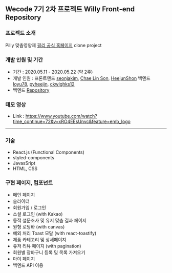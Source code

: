 ## Wecode 7기 2차 프로젝트 Willy Front-end Repository
### 프로젝트 소개
Pilly 맞춤영양제 [필리 공식 홈페이지](https://pilly.kr/) clone project

### 개발 인원 및 기간
- 기간 : 2020.05.11 - 2020.05.22 (약 2주)
- 개발 인원 : 프론트엔드 [seonjakim](https://github.com/seonjakim), [Chae Lin Son](https://github.com/Soncl97), [HeejunShon](https://github.com/HeejunShon) 백엔드 [loyu78](https://github.com/loyu78), [pyheejin](https://github.com/pyheejin), [ckwlghks12](https://github.com/ckwlghks12)
- 백엔드 [Repository](https://github.com/wecode-bootcamp-korea/Willy-backend)

### 데모 영상
- Link : https://www.youtube.com/watch?time_continue=72&v=xRO4EEsUnvc&feature=emb_logo
---
### 기술
- React.js (Functional Components)
- styled-components
- JavasSript
- HTML, CSS

### 구현 페이지, 컴포넌트
- 메인 페이지
- 슬라이더
- 회원가입 / 로그인
- 소셜 로그인 (with Kakao)
- 동적 설문조사 및 유저 맞춤 결과 페이지
- 원형 로딩바 (with canvas)
- 예외 처리 Toast 모달 (with react-toastify)
- 제품 카테고리 및 상세페이지
- 유저 리뷰 페이지 (with pagination)
- 회원별 장바구니 등록 및 목록 가져오기
- 마이 페이지
- 백엔드 API 이용
